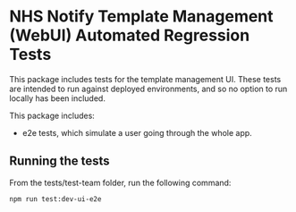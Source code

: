 # NHS Notify Template Management (WebUI) Automated Regression Tests

This package includes tests for the template management UI.
These tests are intended to run against deployed environments, and so no option to run locally has been included.

This package includes:

- e2e tests, which simulate a user going through the whole app.

## Running the tests

From the tests/test-team folder, run the following command:

```shell
npm run test:dev-ui-e2e
```
